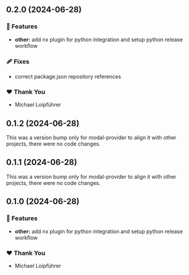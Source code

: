 ## 0.2.0 (2024-06-28)


### 🚀 Features

- **other:** add nx plugin for python integration and setup python release workflow


### 🩹 Fixes

- correct package.json repository references


### ❤️  Thank You

- Michael Loipführer

## 0.1.2 (2024-06-28)

This was a version bump only for modal-provider to align it with other projects, there were no code changes.

## 0.1.1 (2024-06-28)

This was a version bump only for modal-provider to align it with other projects, there were no code changes.

## 0.1.0 (2024-06-28)


### 🚀 Features

- **other:** add nx plugin for python integration and setup python release workflow


### ❤️  Thank You

- Michael Loipführer